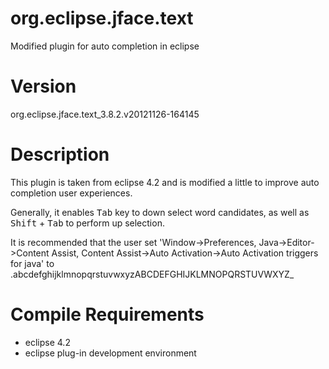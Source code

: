 org.eclipse.jface.text
======================

Modified plugin for auto completion in eclipse

Version
=======

org.eclipse.jface.text_3.8.2.v20121126-164145

Description
===========

This plugin is taken from eclipse 4.2 and is modified a little to improve auto completion user experiences.

Generally, it enables <kbd>Tab</kbd> key to down select word candidates, as well as <kbd>Shift</kbd> + <kbd>Tab</kbd> to perform up selection.

It is recommended that the user set 'Window->Preferences, Java->Editor->Content Assist, Content Assist->Auto Activation->Auto Activation triggers for java' to .abcdefghijklmnopqrstuvwxyzABCDEFGHIJKLMNOPQRSTUVWXYZ_

Compile Requirements
============

- eclipse 4.2
- eclipse plug-in development environment
